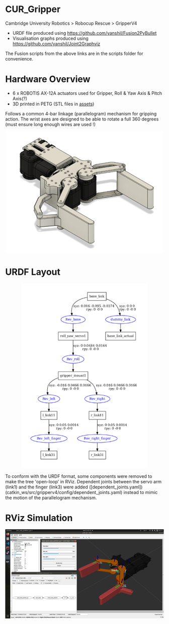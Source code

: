 # CUR_Gripper
Cambridge University Robotics > Robocup Rescue > GripperV4

- URDF file produced using https://github.com/yanshil/Fusion2PyBullet
- Visualisation graphs produced using https://github.com/yanshil/Joint2Graphviz

The Fusion scripts from the above links are in the scripts folder for convenience.

# Hardware Overview
- 6 x ROBOTIS AX-12A actuators used for Gripper, Roll & Yaw Axis & Pitch Axis(?)
- 3D printed in PETG (STL files in [assets](catkin_ws/src/gripperv4/assets))

Follows a common 4-bar linkage (parallelogram) mechanism for gripping action. The wrist axes are designed to be able to rotate a full 360 degrees (must ensure long enough wires are used !)

<p align="center">
  <img src="assets/preview.png" width="500">
</p>

# URDF Layout
<p align="center">
  <img src="assets/urdf.png" width="400">
</p>

To conform with the URDF format, some components were removed to make the tree 'open-loop' in RViz. Dependent joints between the servo arm (link1) and the finger (link3) were added ([dependent_joints.yaml])(catkin_ws/src/gripperv4/config/dependent_joints.yaml) instead to mimic the motion of the parallelogram mechanism.

# RViz Simulation
<p align="center">
  <img src="assets/RViz.png" width="600">
</p>
